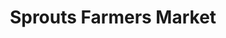 ---
title: "Sprouts Farmers Market"
url: /tucson/sprouts-farmers-market-north-1st-avenue/
shop: supermarket
---